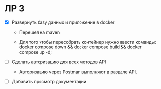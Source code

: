 # ЛР 3

- [x] Развернуть базу данных и приложение в docker
  - Перешел на maven 

  - Для того чтобы пересобрать контейнер нужно ввести команды: docker compose down && docker compose build && docker compose up -d;   

- [ ] Сделать авторизацию для всех методов API
  - Авторизацию через Postman выполняют в разделе API.

- [ ] Добавить просмотр документации 